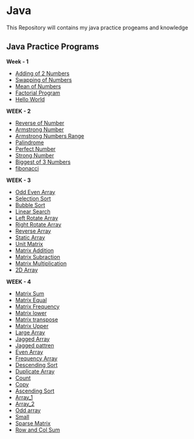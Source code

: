 # Java
This Repository will contains my java practice progeams and knowledge

## Java Practice Programs

**Week - 1**
- [Adding of 2 Numbers](https://java.mjnvsai.me/addof.java)
- [Swapping of Numbers](https://java.mjnvsai.me/swapof.java)
- [Mean of Numbers](https://java.mjnvsai.me/Mean.java)
- [Factorial Program ](https://java.mjnvsai.me/factorial.java)
- [Hello World](https://java.mjnvsai.me/hello.java)

**WEEK - 2**
- [Reverse of Number](https://java.mjnvsai.me/reverseof.java)
- [Armstrong Number](https://java.mjnvsai.me/Armstrong.java)
- [Armstrong Numbers Range](https://java.mjnvsai.me/Totalarmstrong.java)
- [Palindrome](https://java.mjnvsai.me/Palindrome.java)
- [Perfect Number](https://java.mjnvsai.me/Perfect.java)
- [Strong Number](https://java.mjnvsai.me/Strong.java)
- [Biggest of 3 Numbers](https://java.mjnvsai.me/Bignum.java)
- [fibonacci](https://java.mjnvsai.me/fibonacci.java)

**WEEK - 3**
- [Odd Even Array](https://java.mjnvsai.me/Odd_Even.java)
- [Selection Sort](https://java.mjnvsai.me/Selection_sort.java)
- [Bubble Sort](https://java.mjnvsai.me/Bubble_sort.java)
- [Linear Search](https://java.mjnvsai.me/Linear_Search.java)
- [Left Rotate Array](https://java.mjnvsai.me/Left_rotate_array.java)
- [Right Rotate Array](https://java.mjnvsai.me/Right_rotate_array.java)
- [Reverse Array](https://java.mjnvsai.me/reverseArray.java)
- [Static Array](https://java.mjnvsai.me/static_array.java)
- [Unit Matrix](https://java.mjnvsai.me/Unit_matrix.java)
- [Matrix Addition](https://java.mjnvsai.me/Matrix_addition.java)
- [Matrix Subraction](https://java.mjnvsai.me/Matrix_subraction.java)
- [Matrix Multiplication](https://java.mjnvsai.me/Matrix_multiplication.java)
- [2D Array](https://java.mjnvsai.me/TwoD_Array.java)

**WEEK - 4**
- [Matrix Sum](https://java.mjnvsai.me/Matrix_Sum.java)
- [Matrix Equal](https://java.mjnvsai.me/Matrix_equal.java)
- [Matrix Frequency](https://java.mjnvsai.me/Matrix_frequency.java)
- [Matrix lower](https://mjnvsai.me/Matrix_lower.java)
- [Matrix transpose](https://java.mjnvsai.me/Matrix_transpose.java)
- [Matrix Upper](https://java.mjnvsai.me/Matrix_upper.java)
- [Large Array](https:java.mjnvsai.me/Large_array.java)
- [Jagged Array](https:java.mjnvsai.me/Jagged_array.java)
- [Jagged pattren](https://java.mjnvsai.me/Jagged_pattern.java)
- [Even Array](https://java.mjnvsai.me/Even_array.java)
- [Frequency Array](https://java.mjnvsai.me/Frequency_array.java)
- [Descending Sort](https://java.mjnvsai.me/Desend_array.java)
- [Duplicate Array](https://java.mjnvsai.me/Dupicate_array.java)
- [Count](https://java.mjnvsai.me/Count_array.java)
- [Copy](https://java.mjnvsai.me/Copy_array.java)
- [Ascending Sort](https://java.mjnvsai.me/Ascend_array.java)
- [Array_1](https://java.mjnvsai.me/Array1.java)
- [Array_2](https://java.mjnvsai.me/Array2.java)
- [Odd array](https://java.mjnvsai.me/Odd_array.java)
- [Small](https://java.mjnvsai.me/Small_array.java)
- [Sparse Matrix](https://java.mjnvsai.me/Sparse_matrix.java)
- [Row and Col Sum](https://java.mjnvsai.me/Sum_of_rc.java)

